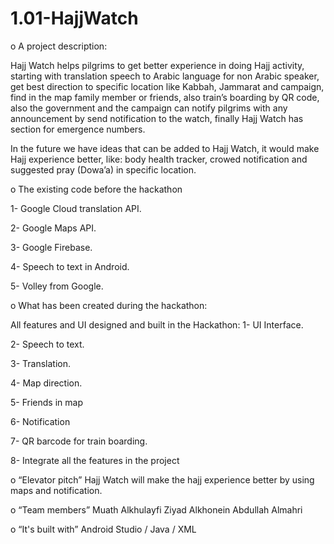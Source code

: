 # 1.01-HajjWatch

o   A project description:

Hajj Watch helps pilgrims to get better experience in doing Hajj activity, starting with translation speech to Arabic language for non Arabic speaker, get best direction to specific location like Kabbah, Jammarat and campaign, find in the map family member or friends, also train’s boarding by QR code, also the government and the campaign can notify pilgrims with any announcement by send notification to the watch, finally Hajj Watch has section for emergence numbers.

In the future we have ideas that can be added to Hajj Watch, it would make Hajj experience better, like: body health tracker, crowed notification and suggested pray (Dowa’a) in specific location.

o   The existing code before the hackathon

  1-    Google Cloud translation API.

  2-    Google Maps API.

  3-    Google Firebase.

  4-    Speech to text in Android.
  
  5-    Volley from Google. 

o   What has been created during the hackathon:

All features and UI designed and built in the Hackathon:
  1-    UI Interface.

  2-    Speech to text.

  3-    Translation.

  4-    Map direction.

  5-    Friends in map

  6-    Notification

  7-    QR barcode for train boarding.

  8-    Integrate all the features in the project

o   “Elevator pitch”
  Hajj Watch will make the hajj experience better by using maps and notification.

o   “Team members”
  Muath Alkhulayfi
  Ziyad Alkhonein
  Abdullah Almahri
  
o   “It's built with”
  Android Studio / Java / XML
